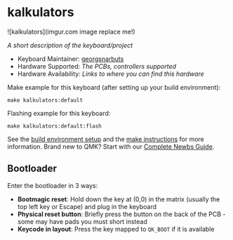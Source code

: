 # kalkulators

![kalkulators](imgur.com image replace me!)

*A short description of the keyboard/project*

* Keyboard Maintainer: [georgsnarbuts](https://github.com/georgsnarbuts)
* Hardware Supported: *The PCBs, controllers supported*
* Hardware Availability: *Links to where you can find this hardware*

Make example for this keyboard (after setting up your build environment):

    make kalkulators:default

Flashing example for this keyboard:

    make kalkulators:default:flash

See the [build environment setup](https://docs.qmk.fm/#/getting_started_build_tools) and the [make instructions](https://docs.qmk.fm/#/getting_started_make_guide) for more information. Brand new to QMK? Start with our [Complete Newbs Guide](https://docs.qmk.fm/#/newbs).

## Bootloader

Enter the bootloader in 3 ways:

* **Bootmagic reset**: Hold down the key at (0,0) in the matrix (usually the top left key or Escape) and plug in the keyboard
* **Physical reset button**: Briefly press the button on the back of the PCB - some may have pads you must short instead
* **Keycode in layout**: Press the key mapped to `QK_BOOT` if it is available
